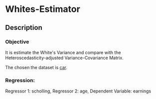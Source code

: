 # Whites-Estimator

## Description 

### Objective

It is estimate the White's Variance and compare with the Heteroscedasticity-adjusted Variance-Covariance Matrix.  


The chosen the dataset is [car](https://www.rdocumentation.org/packages/car/versions/3.1-0).

### Regression:

Regressor 1: scholling, Regressor 2: age, Dependent Variable: earnings
